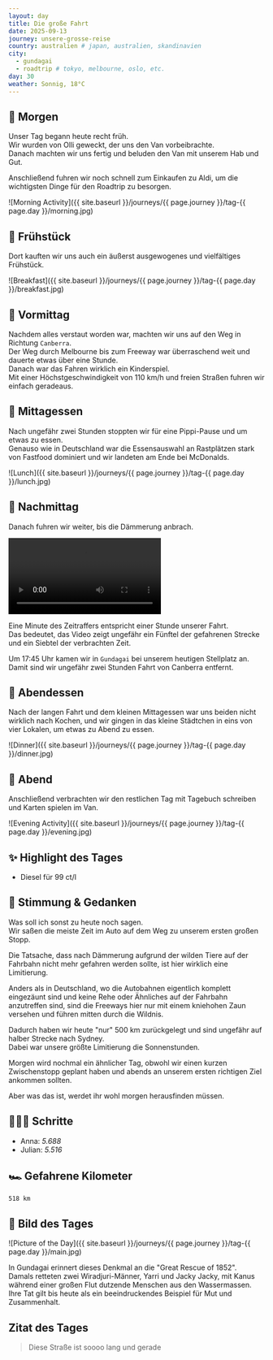 ```yaml
---
layout: day
title: Die große Fahrt
date: 2025-09-13
journey: unsere-grosse-reise
country: australien # japan, australien, skandinavien
city:
  - gundagai
  - roadtrip # tokyo, melbourne, oslo, etc.
day: 30
weather: Sonnig, 18°C
---
```


## 🌅 Morgen

Unser Tag begann heute recht früh.  
Wir wurden von Olli geweckt, der uns den Van vorbeibrachte.  
Danach machten wir uns fertig und beluden den Van mit unserem Hab und Gut.  

Anschließend fuhren wir noch schnell zum Einkaufen zu Aldi, um die wichtigsten Dinge für den Roadtrip zu besorgen.  

![Morning Activity]({{ site.baseurl }}/journeys/{{ page.journey }}/tag-{{ page.day }}/morning.jpg)

## 🥐 Frühstück

Dort kauften wir uns auch ein äußerst ausgewogenes und vielfältiges Frühstück.  

![Breakfast]({{ site.baseurl }}/journeys/{{ page.journey }}/tag-{{ page.day }}/breakfast.jpg)

## 🌇 Vormittag

Nachdem alles verstaut worden war, machten wir uns auf den Weg in Richtung `Canberra`.  
Der Weg durch Melbourne bis zum Freeway war überraschend weit und dauerte etwas über eine Stunde.  
Danach war das Fahren wirklich ein Kinderspiel.  
Mit einer Höchstgeschwindigkeit von 110 km/h und freien Straßen fuhren wir einfach geradeaus.  

## 🍣 Mittagessen

Nach ungefähr zwei Stunden stoppten wir für eine Pippi-Pause und um etwas zu essen.  
Genauso wie in Deutschland war die Essensauswahl an Rastplätzen stark von Fastfood dominiert und wir landeten am Ende bei McDonalds.  

![Lunch]({{ site.baseurl }}/journeys/{{ page.journey }}/tag-{{ page.day }}/lunch.jpg)

## 🌆 Nachmittag

Danach fuhren wir weiter, bis die Dämmerung anbrach.  

<video controls>
  <source src="{{ site.baseurl }}/journeys/{{ page.journey }}/tag-{{ page.day }}/afternoon.mp4" type="video/mp4">
  Dein Browser unterstützt das Video-Tag nicht.
</video>

Eine Minute des Zeitraffers entspricht einer Stunde unserer Fahrt.  
Das bedeutet, das Video zeigt ungefähr ein Fünftel der gefahrenen Strecke und ein Siebtel der verbrachten Zeit.  

Um 17:45 Uhr kamen wir in `Gundagai` bei unserem heutigen Stellplatz an.  
Damit sind wir ungefähr zwei Stunden Fahrt von Canberra entfernt.  

## 🍜 Abendessen

Nach der langen Fahrt und dem kleinen Mittagessen war uns beiden nicht wirklich nach Kochen, und wir gingen in das kleine Städtchen in eins von vier Lokalen, um etwas zu Abend zu essen.  

![Dinner]({{ site.baseurl }}/journeys/{{ page.journey }}/tag-{{ page.day }}/dinner.jpg)

## 🌙 Abend

Anschließend verbrachten wir den restlichen Tag mit Tagebuch schreiben und Karten spielen im Van.  

![Evening Activity]({{ site.baseurl }}/journeys/{{ page.journey }}/tag-{{ page.day }}/evening.jpg)

## ✨ Highlight des Tages

- Diesel für 99 ct/l  

## 💭 Stimmung & Gedanken

Was soll ich sonst zu heute noch sagen.  
Wir saßen die meiste Zeit im Auto auf dem Weg zu unserem ersten großen Stopp.  

Die Tatsache, dass nach Dämmerung aufgrund der wilden Tiere auf der Fahrbahn nicht mehr gefahren werden sollte, ist hier wirklich eine Limitierung.  

Anders als in Deutschland, wo die Autobahnen eigentlich komplett eingezäunt sind und keine Rehe oder Ähnliches auf der Fahrbahn anzutreffen sind, sind die Freeways hier nur mit einem kniehohen Zaun versehen und führen mitten durch die Wildnis.  

Dadurch haben wir heute "nur" 500 km zurückgelegt und sind ungefähr auf halber Strecke nach Sydney.  
Dabei war unsere größte Limitierung die Sonnenstunden.  

Morgen wird nochmal ein ähnlicher Tag, obwohl wir einen kurzen Zwischenstopp geplant haben und abends an unserem ersten richtigen Ziel ankommen sollten.  

Aber was das ist, werdet ihr wohl morgen herausfinden müssen.  

## 🏃🏽‍♀️ Schritte

- Anna: _5.688_  
- Julian: _5.516_  

## 🏎️ Gefahrene Kilometer

`518 km`

## 📸 Bild des Tages

![Picture of the Day]({{ site.baseurl }}/journeys/{{ page.journey }}/tag-{{ page.day }}/main.jpg)

In Gundagai erinnert dieses Denkmal an die "Great Rescue of 1852".  
Damals retteten zwei Wiradjuri-Männer, Yarri und Jacky Jacky, mit Kanus während einer großen Flut dutzende Menschen aus den Wassermassen.  
Ihre Tat gilt bis heute als ein beeindruckendes Beispiel für Mut und Zusammenhalt.  

## Zitat des Tages

> Diese Straße ist soooo lang und gerade
